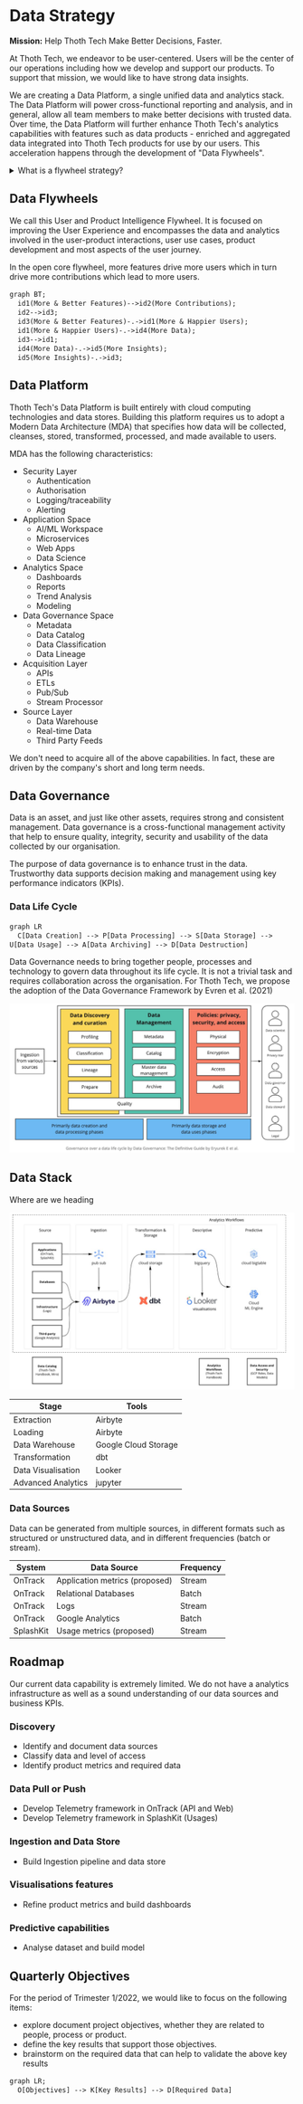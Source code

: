 # Data Strategy

**Mission:** Help Thoth Tech Make Better Decisions, Faster.

At Thoth Tech, we endeavor to be user-centered. Users will be the center of our operations including
how we develop and support our products. To support that mission, we would like to have strong data
insights.

We are creating a Data Platform, a single unified data and analytics stack. The Data Platform will
power cross-functional reporting and analysis, and in general, allow all team members to make better
decisions with trusted data. Over time, the Data Platform will further enhance Thoth Tech's
analytics capabilities with features such as data products - enriched and aggregated data integrated
into Thoth Tech products for use by our users. This acceleration happens through the development of
"Data Flywheels".

<details>
<summary>What is a flywheel strategy?</summary>

[A flywheel strategy](https://www.ejorgenson.com/blog/flywheel-effect) has positive feedback loops
that build momentum, increasing the payoff of incremental effort.

</details>

## Data Flywheels

We call this User and Product Intelligence Flywheel. It is focused on improving the User Experience
and encompasses the data and analytics involved in the user-product interactions, user use cases,
product development and most aspects of the user journey.

In the open core flywheel, more features drive more users which in turn drive more contributions
which lead to more users.

```mermaid
graph BT;
  id1(More & Better Features)-->id2(More Contributions);
  id2-->id3;
  id3(More & Better Features)-.->id1(More & Happier Users);
  id1(More & Happier Users)-.->id4(More Data);
  id3-->id1;
  id4(More Data)-.->id5(More Insights);
  id5(More Insights)-.->id3;
```

## Data Platform

Thoth Tech's Data Platform is built entirely with cloud computing technologies and data stores.
Building this platform requires us to adopt a Modern Data Architecture (MDA) that specifies how data
will be collected, cleanses, stored, transformed, processed, and made available to users.

MDA has the following characteristics:

- Security Layer
  - Authentication
  - Authorisation
  - Logging/traceability
  - Alerting
- Application Space
  - AI/ML Workspace
  - Microservices
  - Web Apps
  - Data Science
- Analytics Space
  - Dashboards
  - Reports
  - Trend Analysis
  - Modeling
- Data Governance Space
  - Metadata
  - Data Catalog
  - Data Classification
  - Data Lineage
- Acquisition Layer
  - APIs
  - ETLs
  - Pub/Sub
  - Stream Processor
- Source Layer
  - Data Warehouse
  - Real-time Data
  - Third Party Feeds

We don't need to acquire all of the above capabilities. In fact, these are driven by the company's
short and long term needs.

## Data Governance

Data is an asset, and just like other assets, requires strong and consistent management. Data
governance is a cross-functional management activity that help to ensure quality, integrity,
security and usability of the data collected by our organisation.

The purpose of data governance is to enhance trust in the data. Trustworthy data supports decision
making and management using key performance indicators (KPIs).

### Data Life Cycle

```mermaid
graph LR
  C[Data Creation] --> P[Data Processing] --> S[Data Storage] --> U[Data Usage] --> A[Data Archiving] --> D[Data Destruction]
```

Data Governance needs to bring together people, processes and technology to govern data throughout
its life cycle. It is not a trivial task and requires collaboration across the organisation. For
Thoth Tech, we propose the adoption of the Data Governance Framework by Evren et al. (2021)

![data governance over life cycle](images/data-governance-over-life-cycle.jpq)

## Data Stack

Where are we heading

![data stack](images/data-stack.jpg)

| Stage              | Tools                |
| ------------------ | -------------------- |
| Extraction         | Airbyte              |
| Loading            | Airbyte              |
| Data Warehouse     | Google Cloud Storage |
| Transformation     | dbt                  |
| Data Visualisation | Looker               |
| Advanced Analytics | jupyter              |

### Data Sources

Data can be generated from multiple sources, in different formats such as structured or unstructured
data, and in different frequencies (batch or stream).

| System    | Data Source                    | Frequency |
| --------- | ------------------------------ | --------- |
| OnTrack   | Application metrics (proposed) | Stream    |
| OnTrack   | Relational Databases           | Batch     |
| OnTrack   | Logs                           | Stream    |
| OnTrack   | Google Analytics               | Batch     |
| SplashKit | Usage metrics (proposed)       | Stream    |

## Roadmap

Our current data capability is extremely limited. We do not have a analytics infrastructure as well
as a sound understanding of our data sources and business KPIs.

### Discovery

- Identify and document data sources
- Classify data and level of access
- Identify product metrics and required data

### Data Pull or Push

- Develop Telemetry framework in OnTrack (API and Web)
- Develop Telemetry framework in SplashKit (Usages)

### Ingestion and Data Store

- Build Ingestion pipeline and data store

### Visualisations features

- Refine product metrics and build dashboards

### Predictive capabilities

- Analyse dataset and build model

## Quarterly Objectives

For the period of Trimester 1/2022, we would like to focus on the following items:

- explore document project objectives, whether they are related to people, process or product.
- define the key results that support those objectives.
- brainstorm on the required data that can help to validate the above key results

```mermaid
graph LR;
  O[Objectives] --> K[Key Results] --> D[Required Data]
```
